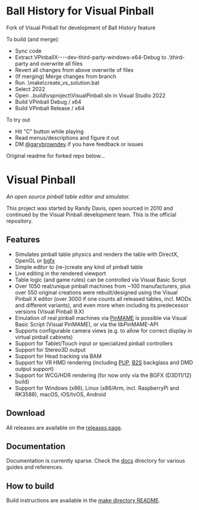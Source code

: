 # Ball History for Visual Pinball
Fork of Visual Pinball for development of Ball History feature

To build (and merge):
- Sync code
- Extract VPinballX-<VERSION>-<BUILD>-<HASH>-dev-third-party-windows-x64-Debug to .\third-party and overwrite all files
- Revert all changes from above overwrite of files
- (If merging) Merge changes from branch
- Run .\make\create_vs_solution.bat
- Select 2022
- Open .\.build\vsproject\VisualPinball.sln in Visual Studio 2022
- Build VPinball Debug / x64
- Build VPinball Release / x64

To try out
- Hit "C" button while playing
- Read menus/descriptions and figure it out
- DM  [@garybrowndev](https://www.github.com/garybrowndev) if you have feedback or issues

Original readme for forked repo below...

# Visual Pinball

*An open source pinball table editor and simulator.*

This project was started by Randy Davis, open sourced in 2010 and continued by the Visual Pinball development team. This is the official repository.

## Features

- Simulates pinball table physics and renders the table with DirectX, OpenGL or [bgfx](https://bkaradzic.github.io/bgfx/overview.html)
- Simple editor to (re-)create any kind of pinball table
- Live editing in the rendered viewport
- Table logic (and game rules) can be controlled via Visual Basic Script
- Over 1050 real/unique pinball machines from ~100 manufacturers, plus over 550 original creations were rebuilt/designed using the Visual Pinball X editor (over 3000 if one counts all released tables, incl. MODs and different variants), and even more when including its predecessor versions (Visual Pinball 9.X)
- Emulation of real pinball machines via [PinMAME](https://github.com/vpinball/pinmame) is possible via Visual Basic Script (Visual PinMAME), or via the libPinMAME-API
- Supports configurable camera views (e.g. to allow for correct display in virtual pinball cabinets)
- Support for Tablet/Touch input or specialized pinball controllers
- Support for Stereo3D output
- Support for Head tracking via BAM
- Support for VR HMD rendering (including [PUP](https://www.nailbuster.com/wikipinup), [B2S](https://github.com/vpinball/b2s-backglass) backglass and DMD output support)
- Support for WCG/HDR rendering (for now only via the BGFX (D3D11/12) build)
- Support for Windows (x86), Linux (x86/Arm, incl. RaspberryPi and RK3588), macOS, iOS/tvOS, Android

## Download

All releases are available on the [releases page](https://github.com/vpinball/vpinball/releases).

## Documentation

Documentation is currently sparse. Check the [docs](docs) directory for various guides and references.

## How to build

Build instructions are available in the [make directory README](make/README.md).

